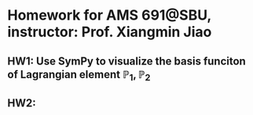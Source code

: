 # Homework for AMS 691@SBU, instructor: Prof. Xiangmin Jiao

## HW1: Use SymPy to visualize the basis funciton of Lagrangian element $\mathbb{P}_1, \mathbb{P}_2$
## HW2:
